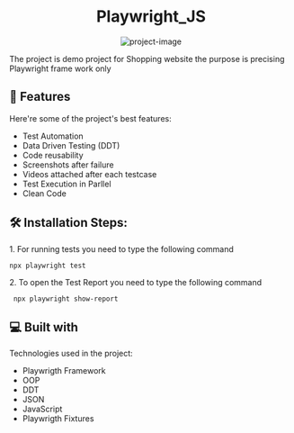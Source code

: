 <h1 align="center" id="title">Playwright_JS</h1>

<p align="center"><img src="https://socialify.git.ci/aabozaid21/PlaywrigthTestAutomaionProject/image?language=1&amp;owner=1&amp;name=1&amp;stargazers=1&amp;theme=Light" alt="project-image"></p>

<p id="description">The project is demo project for Shopping website the purpose is precising Playwright frame work only</p>

  
  
<h2>🧐 Features</h2>

Here're some of the project's best features:

*   Test Automation
*   Data Driven Testing (DDT)
*   Code reusability
*   Screenshots after failure
*   Videos attached after each testcase
*   Test Execution in Parllel
*   Clean Code

<h2>🛠️ Installation Steps:</h2>

<p>1. For running tests you need to type the following command</p>

```
npx playwright test
```

<p>2. To open the Test Report you need to type the following command</p>

```
 npx playwright show-report
```

  
  
<h2>💻 Built with</h2>

Technologies used in the project:

*   Playwrigth Framework
*   OOP
*   DDT
*   JSON
*   JavaScript
*   Playwrigth Fixtures
